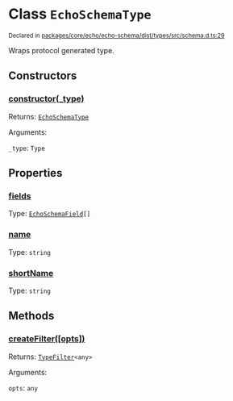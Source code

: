 # Class `EchoSchemaType`
<sub>Declared in [packages/core/echo/echo-schema/dist/types/src/schema.d.ts:29]()</sub>


Wraps protocol generated type.


## Constructors
### [constructor(_type)]()



Returns: <code>[EchoSchemaType](/api/@dxos/client/classes/EchoSchemaType)</code>

Arguments: 

`_type`: <code>Type</code>


## Properties
### [fields]()
Type: <code>[EchoSchemaField](/api/@dxos/client/types/EchoSchemaField)[]</code>

### [name]()
Type: <code>string</code>

### [shortName]()
Type: <code>string</code>


## Methods
### [createFilter(\[opts\])]()



Returns: <code>[TypeFilter](/api/@dxos/client/types/TypeFilter)&lt;any&gt;</code>

Arguments: 

`opts`: <code>any</code>
